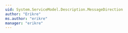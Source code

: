 ```yaml
---
uid: System.ServiceModel.Description.MessageDirection
author: "Erikre"
ms.author: "erikre"
manager: "erikre"
---
```


